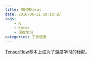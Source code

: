 ```yaml
---
title: R配置Keras
date: 2018-06-21 19:18:18
tags:
    - R
    - Keras
    - 深度学习
categories: 工具使用
---
```


[TensorFlow](https://www.tensorflow.org/)基本上成为了深度学习的标配。